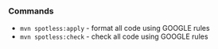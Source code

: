 ### Commands

- `mvn spotless:apply` - format all code using GOOGLE rules
- `mvn spotless:check` - check all code using GOOGLE rules

